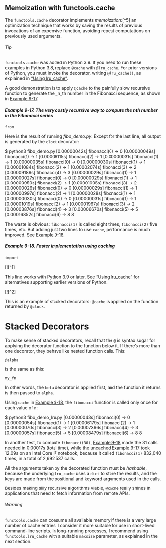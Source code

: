 ## Memoization with functools.cache

The `functools.cache` decorator implements _memoization_:[^5] an optimization technique that works by saving the results of previous invocations of an expensive function, avoiding repeat computations on previously used arguments.

###### Tip

`functools.cache` was added in Python 3.9. If you need to run these examples in Python 3.8, replace `@cache` with `@lru_cache`. For prior versions of Python, you must invoke the decorator, writing `@lru_cache()`, as explained in [“Using lru_cache”](#lru_cache_sec).

A good demonstration is to apply `@cache` to the painfully slow recursive function to generate the _n_th number in the Fibonacci sequence, as shown in [Example 9-17](#ex_fibo_demo).

##### Example 9-17. The very costly recursive way to compute the nth number in the Fibonacci series

```
from
```

Here is the result of running _fibo_demo.py_. Except for the last line, all output is generated by the `clock` decorator:

$ python3 fibo_demo.py
[0.00000042s] fibonacci(0) -> 0
[0.00000049s] fibonacci(1) -> 1
[0.00006115s] fibonacci(2) -> 1
[0.00000031s] fibonacci(1) -> 1
[0.00000035s] fibonacci(0) -> 0
[0.00000030s] fibonacci(1) -> 1
[0.00001084s] fibonacci(2) -> 1
[0.00002074s] fibonacci(3) -> 2
[0.00009189s] fibonacci(4) -> 3
[0.00000029s] fibonacci(1) -> 1
[0.00000027s] fibonacci(0) -> 0
[0.00000029s] fibonacci(1) -> 1
[0.00000959s] fibonacci(2) -> 1
[0.00001905s] fibonacci(3) -> 2
[0.00000026s] fibonacci(0) -> 0
[0.00000029s] fibonacci(1) -> 1
[0.00000997s] fibonacci(2) -> 1
[0.00000028s] fibonacci(1) -> 1
[0.00000030s] fibonacci(0) -> 0
[0.00000031s] fibonacci(1) -> 1
[0.00001019s] fibonacci(2) -> 1
[0.00001967s] fibonacci(3) -> 2
[0.00003876s] fibonacci(4) -> 3
[0.00006670s] fibonacci(5) -> 5
[0.00016852s] fibonacci(6) -> 8
8

The waste is obvious: `fibonacci(1)` is called eight times, `fibonacci(2)` five times, etc. But adding just two lines to use `cache`, performance is much improved. See [Example 9-18](#fibo_demo_cache_ex).

##### Example 9-18. Faster implementation using caching

```
import
```

[![^1]

This line works with Python 3.9 or later. See [“Using lru_cache”](#lru_cache_sec) for alternatives supporting earlier versions of Python.

[![^2]

This is an example of stacked decorators: `@cache` is applied on the function returned by `@clock`.

# Stacked Decorators

To make sense of stacked decorators, recall that the `@` is syntax sugar for applying the decorator function to the function below it. If there’s more than one decorator, they behave like nested function calls. This:

```
@alpha
```

is the same as this:

```
my_fn
```

In other words, the `beta` decorator is applied first, and the function it returns is then passed to `alpha`.

Using `cache` in [Example 9-18](#fibo_demo_cache_ex), the `fibonacci` function is called only once for each value of `n`:

$ python3 fibo_demo_lru.py
[0.00000043s] fibonacci(0) -> 0
[0.00000054s] fibonacci(1) -> 1
[0.00006179s] fibonacci(2) -> 1
[0.00000070s] fibonacci(3) -> 2
[0.00007366s] fibonacci(4) -> 3
[0.00000057s] fibonacci(5) -> 5
[0.00008479s] fibonacci(6) -> 8
8

In another test, to compute `fibonacci(30)`, [Example 9-18](#fibo_demo_cache_ex) made the 31 calls needed in 0.00017s (total time), while the uncached [Example 9-17](#ex_fibo_demo) took 12.09s on an Intel Core i7 notebook, because it called `fibonacci(1)` 832,040 times, in a total of 2,692,537 calls.

All the arguments taken by the decorated function must be _hashable_, because the underlying `lru_cache` uses a `dict` to store the results, and the keys are made from the positional and keyword arguments used in the calls.

Besides making silly recursive algorithms viable, `@cache` really shines in applications that need to fetch information from remote APIs.

###### Warning

`functools.cache` can consume all available memory if there is a very large number of cache entries. I consider it more suitable for use in short-lived command-line scripts. In long-running processes, I recommend using `functools.lru_cache` with a suitable `maxsize` parameter, as explained in the next section.
